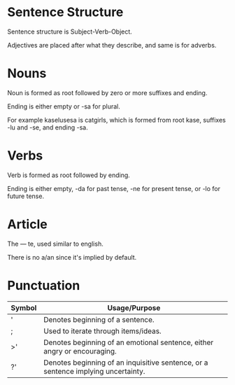 # Sentence Structure

Sentence structure is Subject-Verb-Object.

Adjectives are placed after what they describe, and same is for adverbs.

# Nouns

Noun is formed as root followed by zero or more suffixes and ending.

Ending is either empty or -sa for plural. 

For example kaselusesa is catgirls, which is formed from root kase, suffixes -lu and -se, and ending -sa.

# Verbs

Verb is formed as root followed by ending. 

Ending is either empty, -da for past tense, -ne for present tense, or -lo for future tense.

# Article

The — te, used similar to english.

There is no a/an since it's implied by default.

# Punctuation

| Symbol | 	Usage/Purpose |
| ------ | ------------- |
| ' |		Denotes beginning of a sentence. |
| ; |		Used to iterate through items/ideas. |
| >' |		Denotes beginning of an emotional sentence, either angry or encouraging. |
| ?' |		Denotes beginning of an inquisitive sentence, or a sentence implying uncertainty. |
